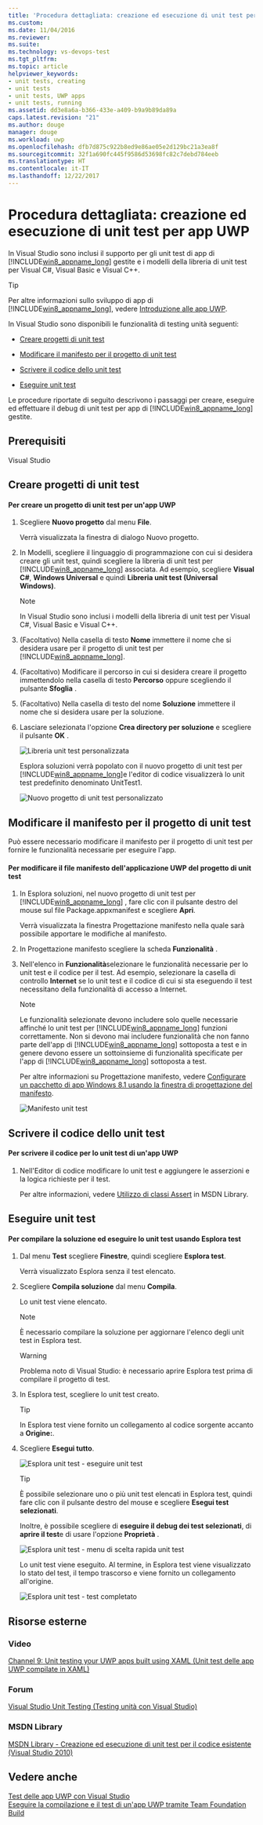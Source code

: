 ```yaml
---
title: 'Procedura dettagliata: creazione ed esecuzione di unit test per app UWP | Microsoft Docs'
ms.custom: 
ms.date: 11/04/2016
ms.reviewer: 
ms.suite: 
ms.technology: vs-devops-test
ms.tgt_pltfrm: 
ms.topic: article
helpviewer_keywords:
- unit tests, creating
- unit tests
- unit tests, UWP apps
- unit tests, running
ms.assetid: dd3e8a6a-b366-433e-a409-b9a9b89da89a
caps.latest.revision: "21"
ms.author: douge
manager: douge
ms.workload: uwp
ms.openlocfilehash: dfb7d875c922b8ed9e86ae05e2d129bc21a3ea8f
ms.sourcegitcommit: 32f1a690fc445f9586d53698fc82c7debd784eeb
ms.translationtype: HT
ms.contentlocale: it-IT
ms.lasthandoff: 12/22/2017
---
```

# <a name="walkthrough-creating-and-running-unit-tests-for-uwp-apps"></a>Procedura dettagliata: creazione ed esecuzione di unit test per app UWP
In Visual Studio sono inclusi il supporto per gli unit test di app di [!INCLUDE[win8_appname_long](../debugger/includes/win8_appname_long_md.md)] gestite e i modelli della libreria di unit test per Visual C#, Visual Basic e Visual C++.  
  
> [!TIP]
>  Per altre informazioni sullo sviluppo di app di [!INCLUDE[win8_appname_long](../debugger/includes/win8_appname_long_md.md)], vedere [Introduzione alle app UWP](http://go.microsoft.com/fwlink/?LinkID=241410).  
  
 In Visual Studio sono disponibili le funzionalità di testing unità seguenti:  
  
-   [Creare progetti di unit test](#CreateAndRunUnitTestWin8Tailored_Create)  
  
-   [Modificare il manifesto per il progetto di unit test](#CreateAndRunUnitTestWin8Tailored_Manifest)  
  
-   [Scrivere il codice dello unit test](#CreateAndRunUnitTestWin8Tailored_Code)  
  
-   [Eseguire unit test](#CreateAndRunUnitTestWin8Tailored_Run)  
  
 Le procedure riportate di seguito descrivono i passaggi per creare, eseguire ed effettuare il debug di unit test per app di [!INCLUDE[win8_appname_long](../debugger/includes/win8_appname_long_md.md)] gestite.  
  
## <a name="prerequisites"></a>Prerequisiti  
 Visual Studio  
  
##  <a name="CreateAndRunUnitTestWin8Tailored_Create"></a> Creare progetti di unit test  
  
#### <a name="to-create-a-unit-test-project-for-a-uwp-app"></a>Per creare un progetto di unit test per un'app UWP  
  
1.  Scegliere **Nuovo progetto** dal menu **File**.  
  
     Verrà visualizzata la finestra di dialogo Nuovo progetto.  
  
2.  In Modelli, scegliere il linguaggio di programmazione con cui si desidera creare gli unit test, quindi scegliere la libreria di unit test per [!INCLUDE[win8_appname_long](../debugger/includes/win8_appname_long_md.md)] associata. Ad esempio, scegliere **Visual C#**, **Windows Universal** e quindi **Libreria unit test (Universal Windows)**.  
  
    > [!NOTE]
    >  In Visual Studio sono inclusi i modelli della libreria di unit test per Visual C#, Visual Basic e Visual C++.  
  
3.  (Facoltativo) Nella casella di testo **Nome** immettere il nome che si desidera usare per il progetto di unit test per [!INCLUDE[win8_appname_long](../debugger/includes/win8_appname_long_md.md)].  
  
4.  (Facoltativo) Modificare il percorso in cui si desidera creare il progetto immettendolo nella casella di testo **Percorso** oppure scegliendo il pulsante **Sfoglia** .  
  
5.  (Facoltativo) Nella casella di testo del nome **Soluzione** immettere il nome che si desidera usare per la soluzione.  
  
6.  Lasciare selezionata l'opzione **Crea directory per soluzione** e scegliere il pulsante **OK** .  
  
     ![Libreria unit test personalizzata](../test/media/unit_test_win8_1.png "Unit_Test_Win8_1")  
  
     Esplora soluzioni verrà popolato con il nuovo progetto di unit test per [!INCLUDE[win8_appname_long](../debugger/includes/win8_appname_long_md.md)]e l'editor di codice visualizzerà lo unit test predefinito denominato UnitTest1.  
  
     ![Nuovo progetto di unit test personalizzato](../test/media/unit_test_win8_unittestexplorer_newprojectcreated.png "Unit_Test_Win8_UnitTestExplorer_NewProjectCreated")  
  
##  <a name="CreateAndRunUnitTestWin8Tailored_Manifest"></a> Modificare il manifesto per il progetto di unit test  
 Può essere necessario modificare il manifesto per il progetto di unit test per fornire le funzionalità necessarie per eseguire l'app.  
  
#### <a name="to-edit-the-unit-test-projects-uwp-application-manifest-file"></a>Per modificare il file manifesto dell'applicazione UWP del progetto di unit test  
  
1.  In Esplora soluzioni, nel nuovo progetto di unit test per [!INCLUDE[win8_appname_long](../debugger/includes/win8_appname_long_md.md)] , fare clic con il pulsante destro del mouse sul file Package.appxmanifest e scegliere **Apri**.  
  
     Verrà visualizzata la finestra Progettazione manifesto nella quale sarà possibile apportare le modifiche al manifesto.  
  
2.  In Progettazione manifesto scegliere la scheda **Funzionalità** .  
  
3.  Nell'elenco in **Funzionalità**selezionare le funzionalità necessarie per lo unit test e il codice per il test. Ad esempio, selezionare la casella di controllo **Internet** se lo unit test e il codice di cui si sta eseguendo il test necessitano della funzionalità di accesso a Internet.  
  
    > [!NOTE]
    >  Le funzionalità selezionate devono includere solo quelle necessarie affinché lo unit test per [!INCLUDE[win8_appname_long](../debugger/includes/win8_appname_long_md.md)] funzioni correttamente. Non si devono mai includere funzionalità che non fanno parte dell'app di [!INCLUDE[win8_appname_long](../debugger/includes/win8_appname_long_md.md)] sottoposta a test e in genere devono essere un sottoinsieme di funzionalità specificate per l'app di [!INCLUDE[win8_appname_long](../debugger/includes/win8_appname_long_md.md)] sottoposta a test.  
  
     Per altre informazioni su Progettazione manifesto, vedere [Configurare un pacchetto di app Windows 8.1 usando la finestra di progettazione del manifesto](http://msdn.microsoft.com/Library/24c58b7f-9c6d-41c3-b385-c1e8497d5b2d).  
  
     ![Manifesto unit test](../test/media/unit_test_win8_.png "Unit_Test_Win8_")  
  
##  <a name="CreateAndRunUnitTestWin8Tailored_Code"></a> Scrivere il codice dello unit test  
  
#### <a name="to-code-the-unit-test-for-a-uwp-app"></a>Per scrivere il codice per lo unit test di un'app UWP  
  
1.  Nell'Editor di codice modificare lo unit test e aggiungere le asserzioni e la logica richieste per il test.  
  
     Per altre informazioni, vedere [Utilizzo di classi Assert](http://go.microsoft.com/fwlink/?LinkID=224991) in MSDN Library.  
  
##  <a name="CreateAndRunUnitTestWin8Tailored_Run"></a> Eseguire unit test  
  
#### <a name="to-build-the-solution-and-run-the-unit-test-using-test-explorer"></a>Per compilare la soluzione ed eseguire lo unit test usando Esplora test  
  
1.  Dal menu **Test** scegliere **Finestre**, quindi scegliere **Esplora test**.  
  
     Verrà visualizzato Esplora senza il test elencato.  
  
2.  Scegliere **Compila soluzione** dal menu **Compila**.  
  
     Lo unit test viene elencato.  
  
    > [!NOTE]
    >  È necessario compilare la soluzione per aggiornare l'elenco degli unit test in Esplora test.  
  
    > [!WARNING]
    >  Problema noto di Visual Studio: è necessario aprire Esplora test prima di compilare il progetto di test.  
  
3.  In Esplora test, scegliere lo unit test creato.  
  
    > [!TIP]
    >  In Esplora test viene fornito un collegamento al codice sorgente accanto a **Origine:**.  
  
4.  Scegliere **Esegui tutto**.  
  
     ![Esplora unit test &#45; eseguire unit test](../test/media/unit_test_win8_unittestexplorer_contextmenurun.png "Unit_Test_Win8_UnitTestExplorer_ContextMenuRun")  
  
    > [!TIP]
    >  È possibile selezionare uno o più unit test elencati in Esplora test, quindi fare clic con il pulsante destro del mouse e scegliere **Esegui test selezionati**.  
    >   
    >  Inoltre, è possibile scegliere di **eseguire il debug dei test selezionati**, di **aprire il test**e di usare l'opzione **Proprietà** .  
    >   
    >  ![Esplora unit test &#45; menu di scelta rapida unit test](../test/media/unit_test_win8_unittestexplorer_contextmenu.png "Unit_Test_Win8_UnitTestExplorer_ContextMenu")  
  
     Lo unit test viene eseguito. Al termine, in Esplora test viene visualizzato lo stato del test, il tempo trascorso e viene fornito un collegamento all'origine.  
  
     ![Esplora unit test &#45; test completato](../test/media/unit_test_win8_unittestexplorer_done.png "Unit_Test_Win8_UnitTestExplorer_Done")  
  
## <a name="external-resources"></a>Risorse esterne  
  
### <a name="videos"></a>Video  
 [Channel 9: Unit testing your UWP apps built using XAML (Unit test delle app UWP compilate in XAML)](http://go.microsoft.com/fwlink/?LinkId=226285)  
  
### <a name="forums"></a>Forum  
 [Visual Studio Unit Testing (Testing unità con Visual Studio)](http://go.microsoft.com/fwlink/?LinkId=224477)  
  
### <a name="msdn-library"></a>MSDN Library  
 [MSDN Library - Creazione ed esecuzione di unit test per il codice esistente (Visual Studio 2010)](http://go.microsoft.com/fwlink/?LinkID=223683)  
  
## <a name="see-also"></a>Vedere anche  
 [Test delle app UWP con Visual Studio](../test/testing-store-apps-with-visual-studio.md)   
 [Eseguire la compilazione e il test di un'app UWP tramite Team Foundation Build](http://msdn.microsoft.com/Library/d0ca17bb-deae-4f3d-a18d-1a99bebceaa9)

